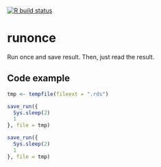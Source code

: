 <!-- badges: start -->
[![R build status](https://github.com/privefl/runonce/workflows/R-CMD-check/badge.svg)](https://github.com/privefl/runonce)
<!-- badges: end -->

# runonce

Run once and save result. Then, just read the result.

## Code example

```r
tmp <- tempfile(fileext = ".rds")

save_run({
  Sys.sleep(2)
  1
}, file = tmp)

save_run({
  Sys.sleep(2)
  1
}, file = tmp)
```
